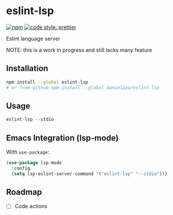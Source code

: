 # eslint-lsp

[![npm](https://img.shields.io/npm/v/eslint-lsp)](https://www.npmjs.com/package/eslint-lsp)
[![code style: prettier](https://img.shields.io/badge/code_style-prettier-ff69b4.svg?style=flat-square)](https://github.com/prettier/prettier)

Eslint language server

NOTE: this is a work in progress and still lacks many feature

## Installation

```sh
npm install --global eslint-lsp
# or from github npm install --global danielpza/eslint-lsp
```

## Usage

```js
eslint-lsp --stdio
```

## Emacs Integration (lsp-mode)


With `use-package`:

```el
(use-package lsp-mode
  :config
  (setq lsp-eslint-server-command '("eslint-lsp" "--stdio")))
```

## Roadmap

- [ ] Code actions
